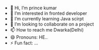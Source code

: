 - 👋 Hi, I’m prince kumar
- 👀 I’m interested in fronted developer
- 🌱 I’m currently learning Java scirpt
- 💞️ I’m looking to collaborate on a project
- 📫 How to reach me Dwarka(Delhi)
- 😄 Pronouns: HE..
- ⚡ Fun fact: ...

<!---
prince23092006/prince23092006 is a ✨ special ✨ repository because its `README.md` (this file) appears on your GitHub profile.
You can click the Preview link to take a look at your changes.
--->

